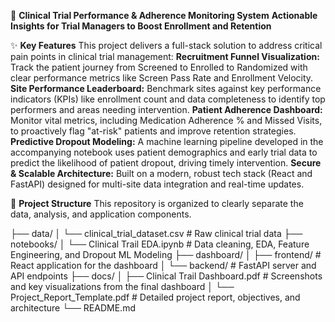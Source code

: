 💊 **Clinical Trial Performance & Adherence Monitoring System**
**Actionable Insights for Trial Managers to Boost Enrollment and Retention**


✨ **Key Features**
This project delivers a full-stack solution to address critical pain points in clinical trial management:
**Recruitment Funnel Visualization:** Track the patient journey from Screened to Enrolled to Randomized with clear performance metrics like Screen Pass Rate and Enrollment Velocity.
**Site Performance Leaderboard:** Benchmark sites against key performance indicators (KPIs) like enrollment count and data completeness to identify top performers and areas needing intervention.
**Patient Adherence Dashboard:** Monitor vital metrics, including Medication Adherence % and Missed Visits, to proactively flag "at-risk" patients and improve retention strategies.
**Predictive Dropout Modeling:** A machine learning pipeline developed in the accompanying notebook uses patient demographics and early trial data to predict the likelihood of patient dropout, driving timely intervention.
**Secure & Scalable Architecture:** Built on a modern, robust tech stack (React and FastAPI) designed for multi-site data integration and real-time updates.

📁 **Project Structure**
This repository is organized to clearly separate the data, analysis, and application components.

├── data/
│   └── clinical_trial_dataset.csv  # Raw clinical trial data
├── notebooks/
│   └── Clinical Trail EDA.ipynb    # Data cleaning, EDA, Feature Engineering, and Dropout ML Modeling
├── dashboard/
│   ├── frontend/                   # React application for the dashboard
│   └── backend/                    # FastAPI server and API endpoints
├── docs/
│   ├── Clinical Trail Dashboard.pdf # Screenshots and key visualizations from the final dashboard
│   └── Project_Report_Template.pdf  # Detailed project report, objectives, and architecture
└── README.md
